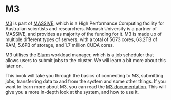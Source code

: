 # M3

[M3](https://docs.massive.org.au/M3/index.html) is part of [MASSIVE](https://https://www.massive.org.au/), which is a High Performance Computing facility for Australian scientists and researchers. Monash University is a partner of MASSIVE, and provides as majority of the funding for it. M3 is made up of multiple different types of servers, with a total of 5673 cores, 63.2TB of RAM, 5.6PB of storage, and 1.7 million CUDA cores.

M3 utilises the [Slurm](https://slurm.schedmd.com/) workload manager, which is a job scheduler that allows users to submit jobs to the cluster. We will learn a bit more about this later on.

This book will take you through the basics of connecting to M3, submitting jobs, transferring data to and from the system and some other things. If you want to learn more about M3, you can read the [M3 documentation](https://docs.massive.org.au/M3/index.html). This will give you a more in-depth look at the system, and how to use it.
